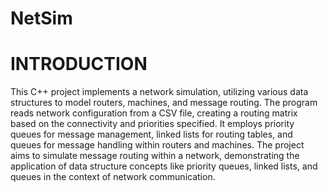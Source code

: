 # NetSim

# INTRODUCTION
This C++ project implements a network simulation, utilizing various data structures to model routers, machines, and message routing. The program reads network configuration from a CSV file, creating a routing matrix based on the connectivity and priorities specified. It employs priority queues for message management, linked lists for routing tables, and queues for message handling within routers and machines. The project aims to simulate message routing within a network, demonstrating the application of data structure concepts like priority queues, linked lists, and queues in the context of network communication.
